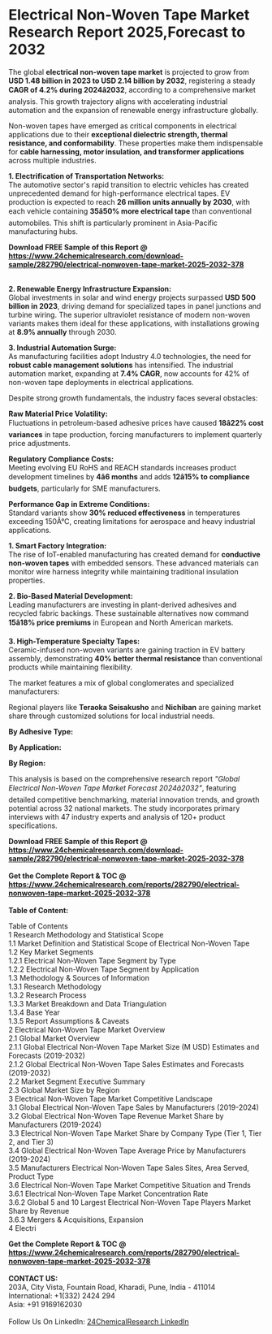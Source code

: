 <h1>Electrical Non-Woven Tape Market Research Report 2025,Forecast to 2032</h1><p>The global <strong>electrical non-woven tape market</strong> is projected to grow from <strong>USD 1.48 billion in 2023 to USD 2.14 billion by 2032</strong>, registering a steady <strong>CAGR of 4.2% during 2024â2032</strong>, according to a comprehensive market analysis. This growth trajectory aligns with accelerating industrial automation and the expansion of renewable energy infrastructure globally.</p><p>Non-woven tapes have emerged as critical components in electrical applications due to their <strong>exceptional dielectric strength, thermal resistance, and conformability</strong>. These properties make them indispensable for <strong>cable harnessing, motor insulation, and transformer applications</strong> across multiple industries.</p><p><strong>1. Electrification of Transportation Networks:</strong><br>
The automotive sector's rapid transition to electric vehicles has created unprecedented demand for high-performance electrical tapes. EV production is expected to reach <strong>26 million units annually by 2030</strong>, with each vehicle containing <strong>35â50% more electrical tape</strong> than conventional automobiles. This shift is particularly prominent in Asia-Pacific manufacturing hubs.</p><div><b>Download FREE Sample of this Report @ 
            <a href="https://www.24chemicalresearch.com/download-sample/282790/electrical-nonwoven-tape-market-2025-2032-378">
            https://www.24chemicalresearch.com/download-sample/282790/electrical-nonwoven-tape-market-2025-2032-378</a></b></div><br><p><strong>2. Renewable Energy Infrastructure Expansion:</strong><br>
Global investments in solar and wind energy projects surpassed <strong>USD 500 billion in 2023</strong>, driving demand for specialized tapes in panel junctions and turbine wiring. The superior ultraviolet resistance of modern non-woven variants makes them ideal for these applications, with installations growing at <strong>8.9% annually</strong> through 2030.</p><p><strong>3. Industrial Automation Surge:</strong><br>
As manufacturing facilities adopt Industry 4.0 technologies, the need for <strong>robust cable management solutions</strong> has intensified. The industrial automation market, expanding at <strong>7.4% CAGR</strong>, now accounts for 42% of non-woven tape deployments in electrical applications.</p><p>Despite strong growth fundamentals, the industry faces several obstacles:</p><p><strong>Raw Material Price Volatility:</strong><br>
	Fluctuations in petroleum-based adhesive prices have caused <strong>18â22% cost variances</strong> in tape production, forcing manufacturers to implement quarterly price adjustments.</p><p><strong>Regulatory Compliance Costs:</strong><br>
	Meeting evolving EU RoHS and REACH standards increases product development timelines by <strong>4â6 months</strong> and adds <strong>12â15% to compliance budgets</strong>, particularly for SME manufacturers.</p><p><strong>Performance Gap in Extreme Conditions:</strong><br>
	Standard variants show <strong>30% reduced effectiveness</strong> in temperatures exceeding 150Â°C, creating limitations for aerospace and heavy industrial applications.</p><p><strong>1. Smart Factory Integration:</strong><br>
The rise of IoT-enabled manufacturing has created demand for <strong>conductive non-woven tapes</strong> with embedded sensors. These advanced materials can monitor wire harness integrity while maintaining traditional insulation properties.</p><p><strong>2. Bio-Based Material Development:</strong><br>
Leading manufacturers are investing in plant-derived adhesives and recycled fabric backings. These sustainable alternatives now command <strong>15â18% price premiums</strong> in European and North American markets.</p><p><strong>3. High-Temperature Specialty Tapes:</strong><br>
Ceramic-infused non-woven variants are gaining traction in EV battery assembly, demonstrating <strong>40% better thermal resistance</strong> than conventional products while maintaining flexibility.</p><p>The market features a mix of global conglomerates and specialized manufacturers:</p><p>Regional players like <strong>Teraoka Seisakusho</strong> and <strong>Nichiban</strong> are gaining market share through customized solutions for local industrial needs.</p><p><strong>By Adhesive Type:</strong></p><p><strong>By Application:</strong></p><p><strong>By Region:</strong></p><p>This analysis is based on the comprehensive research report <em>"Global Electrical Non-Woven Tape Market Forecast 2024â2032"</em>, featuring detailed competitive benchmarking, material innovation trends, and growth potential across 32 national markets. The study incorporates primary interviews with 47 industry experts and analysis of 120+ product specifications.</p><div><b>Download FREE Sample of this Report @ 
            <a href="https://www.24chemicalresearch.com/download-sample/282790/electrical-nonwoven-tape-market-2025-2032-378">
            https://www.24chemicalresearch.com/download-sample/282790/electrical-nonwoven-tape-market-2025-2032-378</a></b></div><br><div><b>Get the Complete Report & TOC @ 
            <a href="https://www.24chemicalresearch.com/reports/282790/electrical-nonwoven-tape-market-2025-2032-378">
            https://www.24chemicalresearch.com/reports/282790/electrical-nonwoven-tape-market-2025-2032-378</a></b></div><br>
            <b>Table of Content:</b><p>Table of Contents<br />
1 Research Methodology and Statistical Scope<br />
1.1 Market Definition and Statistical Scope of Electrical Non-Woven Tape<br />
1.2 Key Market Segments<br />
1.2.1 Electrical Non-Woven Tape Segment by Type<br />
1.2.2 Electrical Non-Woven Tape Segment by Application<br />
1.3 Methodology & Sources of Information<br />
1.3.1 Research Methodology<br />
1.3.2 Research Process<br />
1.3.3 Market Breakdown and Data Triangulation<br />
1.3.4 Base Year<br />
1.3.5 Report Assumptions & Caveats<br />
2 Electrical Non-Woven Tape Market Overview<br />
2.1 Global Market Overview<br />
2.1.1 Global Electrical Non-Woven Tape Market Size (M USD) Estimates and Forecasts (2019-2032)<br />
2.1.2 Global Electrical Non-Woven Tape Sales Estimates and Forecasts (2019-2032)<br />
2.2 Market Segment Executive Summary<br />
2.3 Global Market Size by Region<br />
3 Electrical Non-Woven Tape Market Competitive Landscape<br />
3.1 Global Electrical Non-Woven Tape Sales by Manufacturers (2019-2024)<br />
3.2 Global Electrical Non-Woven Tape Revenue Market Share by Manufacturers (2019-2024)<br />
3.3 Electrical Non-Woven Tape Market Share by Company Type (Tier 1, Tier 2, and Tier 3)<br />
3.4 Global Electrical Non-Woven Tape Average Price by Manufacturers (2019-2024)<br />
3.5 Manufacturers Electrical Non-Woven Tape Sales Sites, Area Served, Product Type<br />
3.6 Electrical Non-Woven Tape Market Competitive Situation and Trends<br />
3.6.1 Electrical Non-Woven Tape Market Concentration Rate<br />
3.6.2 Global 5 and 10 Largest Electrical Non-Woven Tape Players Market Share by Revenue<br />
3.6.3 Mergers & Acquisitions, Expansion<br />
4 Electri</p><div><b>Get the Complete Report & TOC @ 
            <a href="https://www.24chemicalresearch.com/reports/282790/electrical-nonwoven-tape-market-2025-2032-378">
            https://www.24chemicalresearch.com/reports/282790/electrical-nonwoven-tape-market-2025-2032-378</a></b></div><br><b>CONTACT US:</b><br>
            203A, City Vista, Fountain Road, Kharadi, Pune, India - 411014<br>
            International: +1(332) 2424 294<br>
            Asia: +91 9169162030 <br><br>
            Follow Us On LinkedIn: <a href="https://www.linkedin.com/company/24chemicalresearch/">24ChemicalResearch LinkedIn</a>